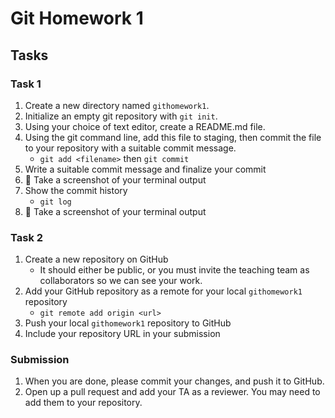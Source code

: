 # Git Homework 1

## Tasks
### Task 1
1. Create a new directory named `githomework1`.
1. Initialize an empty git repository with `git init`.
1. Using your choice of text editor, create a README.md file.
1. Using the git command line, add this file to staging, then commit the file to your repository with a suitable commit message.
    * `git add <filename>` then `git commit`
1. Write a suitable commit message and finalize your commit
1. 📸 Take a screenshot of your terminal output
1. Show the commit history
    * `git log`
1. 📸 Take a screenshot of your terminal output

### Task 2
1. Create a new repository on GitHub
    * It should either be public, or you must invite the teaching team as collaborators so we can see your work.
1. Add your GitHub repository as a remote for your local `githomework1` repository
    * `git remote add origin <url>`
1. Push your local `githomework1` repository to GitHub
1. Include your repository URL in your submission

### Submission

1. When you are done, please commit your changes, and push it to GitHub.
2. Open up a pull request and add your TA as a reviewer. You may need to add them to your repository.
